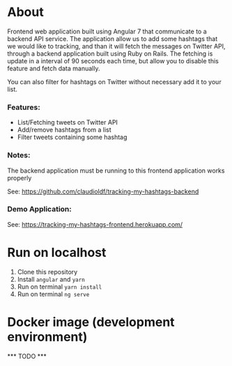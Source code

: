 # About

Frontend web application built using Angular 7 that communicate to a backend API service.
The application allow us to add some hashtags that we would like to tracking, and than it will fetch the messages on Twitter API, through a backend application built using Ruby on Rails.
The fetching is update in a interval of 90 seconds each time, but allow you to disable this feature and fetch data manually.

You can also filter for hashtags on Twitter without necessary add it to your list.

### Features:
  - List/Fetching tweets on Twitter API
  - Add/remove hashtags from a list
  - Filter tweets containing some hashtag

### Notes:
The backend application must be running to this frontend application works properly

See: https://github.com/claudioldf/tracking-my-hashtags-backend

### Demo Application:
See: https://tracking-my-hashtags-frontend.herokuapp.com/

# Run on localhost
1. Clone this repository
2. Install `angular` and `yarn`
3. Run on terminal `yarn install`
4. Run on terminal `ng serve`

# Docker image (development environment)
*** TODO ***
